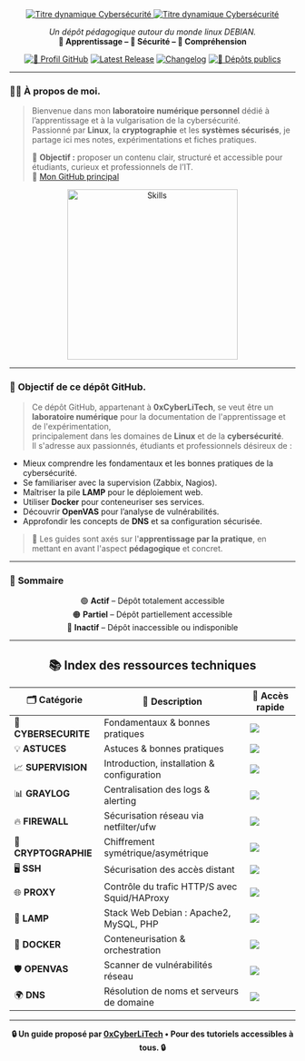 <div align="center">

<a href="https://github.com/0xCyberLiTech">
  <img src="https://readme-typing-svg.herokuapp.com?font=JetBrains+Mono&size=48&duration=6000&pause=1000000000&color=FF0048&center=true&vCenter=true&width=1000&lines=%3E+Cybers%C3%A9curit%C3%A9+_" alt="Titre dynamique Cybersécurité" />
</a>


<a href="https://github.com/0xCyberLiTech">
  <img src="https://readme-typing-svg.herokuapp.com?font=Fira+Code&size=32&pause=1000&color=D14A4A&center=true&vCenter=true&width=900&lines=Cybers%C3%A9curit%C3%A9+%26+Supervision+Avanc%C3%A9e;Cryptographie+%26+Protection+des+Donn%C3%A9es;Linux+•+Docker+•+R%C3%A9seaux+%26+Commandes" alt="Titre dynamique Cybersécurité" />
</a>

<p align="center">
  <em>Un dépôt pédagogique autour du monde linux DEBIAN.</em><br>
  <b>📘 Apprentissage – 🔐 Sécurité – 🧠 Compréhension</b>
</p>

[![🔗 Profil GitHub](https://img.shields.io/badge/Profil-GitHub-181717?logo=github&style=flat-square)](https://github.com/0xCyberLiTech)
[![Latest Release](https://img.shields.io/github/v/release/0xCyberLiTech/0xcyberlitech?label=version)](https://github.com/0xCyberLiTech/0xcyberlitech/releases/latest)
[![Changelog](https://img.shields.io/badge/📄%20CHANGELOG-0xcyberlitech-blue)](https://github.com/0xCyberLiTech/0xcyberlitech/blob/main/CHANGELOG.md)
[![📂 Dépôts publics](https://img.shields.io/badge/Dépôts-publics-blue?style=flat-square)](https://github.com/0xCyberLiTech?tab=repositories)

</div>

---

### 👨‍💻 **À propos de moi.**

> Bienvenue dans mon **laboratoire numérique personnel** dédié à l’apprentissage et à la vulgarisation de la cybersécurité.  
> Passionné par **Linux**, la **cryptographie** et les **systèmes sécurisés**, je partage ici mes notes, expérimentations et fiches pratiques.  
>  
> 🎯 **Objectif :** proposer un contenu clair, structuré et accessible pour étudiants, curieux et professionnels de l’IT.  
> 🔗 [Mon GitHub principal](https://github.com/0xCyberLiTech)

<p align="center">
  <a href="https://github.com/0xCyberLiTech" target="_blank" rel="noopener">
    <img src="https://skillicons.dev/icons?i=linux,debian,bash,docker,nginx,git,vim" alt="Skills" alt="Logo techno" width="300">
  </a>
</p>

---

### 🎯 **Objectif de ce dépôt GitHub.**

> Ce dépôt GitHub, appartenant à **0xCyberLiTech**, se veut être un **laboratoire numérique** pour la documentation de l'apprentissage et de l'expérimentation,  
> principalement dans les domaines de **Linux** et de la **cybersécurité**.  
> Il s'adresse aux passionnés, étudiants et professionnels désireux de :

- Mieux comprendre les fondamentaux et les bonnes pratiques de la cybersécurité.
- Se familiariser avec la supervision (Zabbix, Nagios).
- Maîtriser la pile **LAMP** pour le déploiement web.
- Utiliser **Docker** pour conteneuriser ses services.
- Découvrir **OpenVAS** pour l’analyse de vulnérabilités.
- Approfondir les concepts de **DNS** et sa configuration sécurisée.

> 🔎 Les guides sont axés sur l'**apprentissage par la pratique**, en mettant en avant l'aspect **pédagogique** et concret.

---

### 🧭 **Sommaire**

<div align="center" style="margin-bottom: 10px;">

🟢 **Actif** – Dépôt totalement accessible  
🟠 **Partiel** – Dépôt partiellement accessible  
🔴 **Inactif** – Dépôt inaccessible ou indisponible

</div>

---

<div align="center">

## 📚 **Index des ressources techniques**

| 🗂️ **Catégorie**         | 📄 **Description**                           | 🚀 **Accès rapide** |
|---------------------------|----------------------------------------------|----------------------|
| 🔐 **CYBERSECURITE**      | Fondamentaux & bonnes pratiques              | [![](https://img.shields.io/badge/EXPLORER-brightgreen?style=for-the-badge&logo=github&logoColor=white)](https://github.com/0xCyberLiTech/Cybersecurite/blob/main/README.md) |
| 💡 **ASTUCES**            | Astuces & bonnes pratiques                   | [![](https://img.shields.io/badge/EXPLORER-brightgreen?style=for-the-badge&logo=github&logoColor=white)](https://github.com/0xCyberLiTech/Astuces/blob/main/README.md) |
| 📈 **SUPERVISION**        | Introduction, installation & configuration   | [![](https://img.shields.io/badge/EXPLORER-brightgreen?style=for-the-badge&logo=github&logoColor=white)](https://github.com/0xCyberLiTech/Supervision/blob/main/README.md) |
| 📊 **GRAYLOG**            | Centralisation des logs & alerting           | [![](https://img.shields.io/badge/EXPLORER-orange?style=for-the-badge&logo=github&logoColor=white)](https://github.com/0xCyberLiTech/Graylog/blob/main/README.md) |
| 🔥 **FIREWALL**           | Sécurisation réseau via netfilter/ufw        | [![](https://img.shields.io/badge/EXPLORER-orange?style=for-the-badge&logo=github&logoColor=white)](https://github.com/0xCyberLiTech/Firewall/blob/main/README.md) |
| 🔐 **CRYPTOGRAPHIE**      | Chiffrement symétrique/asymétrique           | [![](https://img.shields.io/badge/EXPLORER-brightgreen?style=for-the-badge&logo=github&logoColor=white)](https://github.com/0xCyberLiTech/CRYPTOGRAPHIE/blob/main/README.md) |
| 🖥️ **SSH**                | Sécurisation des accès distant               | [![](https://img.shields.io/badge/EXPLORER-brightgreen?style=for-the-badge&logo=github&logoColor=white)](https://github.com/0xCyberLiTech/SSH/blob/main/README.md) |
| 🌐 **PROXY**              | Contrôle du trafic HTTP/S avec Squid/HAProxy | [![](https://img.shields.io/badge/EXPLORER-brightgreen?style=for-the-badge&logo=github&logoColor=white)](https://github.com/0xCyberLiTech/Proxy/blob/main/README.md) |
| 🧱 **LAMP**               | Stack Web Debian : Apache2, MySQL, PHP       | [![](https://img.shields.io/badge/EXPLORER-brightgreen?style=for-the-badge&logo=github&logoColor=white)](https://github.com/0xCyberLiTech/Apache2/blob/main/README.md) |
| 🐳 **DOCKER**             | Conteneurisation & orchestration             | [![](https://img.shields.io/badge/EXPLORER-brightgreen?style=for-the-badge&logo=github&logoColor=white)](https://github.com/0xCyberLiTech/Docker/blob/main/README.md) |
| 🛡️ **OPENVAS**           | Scanner de vulnérabilités réseau             | [![](https://img.shields.io/badge/EXPLORER-brightgreen?style=for-the-badge&logo=github&logoColor=white)](https://github.com/0xCyberLiTech/OpenVAS/blob/main/README.md) |
| 🌍 **DNS**                | Résolution de noms et serveurs de domaine    | [![](https://img.shields.io/badge/EXPLORER-brightgreen?style=for-the-badge&logo=github&logoColor=white)](https://github.com/0xCyberLiTech/DNS/blob/main/README.md) |

</div>

---

<p align="center">
  <b>🔒 Un guide proposé par <a href="https://github.com/0xCyberLiTech">0xCyberLiTech</a> • Pour des tutoriels accessibles à tous. 🔒</b>
</p>

